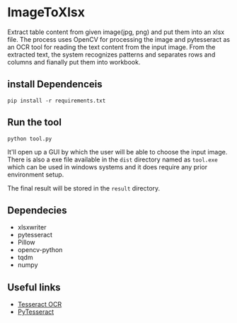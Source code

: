 # ImageToXlsx

Extract table content from given image(jpg, png) and put them into an xlsx file.
The process uses OpenCV for processing the image and pytesseract as an OCR tool for reading the text content from the input image.
From the extracted text, the system recognizes patterns and separates rows and columns and fianally put them into workbook.

## install Dependenceis
`pip install -r requirements.txt`

## Run the tool
`python tool.py`

It'll open up a GUI by which the user will be able to choose the input image. There is also a exe file available in the `dist` directory named as `tool.exe` which can be used in windows systems and it does require any prior environment setup.

The final result will be stored in the `result` directory.

## Dependecies
- xlsxwriter
- pytesseract
- Pillow
- opencv-python
- tqdm
- numpy

## Useful links

- [Tesseract OCR](https://tesseract-ocr.github.io/)
- [PyTesseract](https://pypi.org/project/pytesseract/)